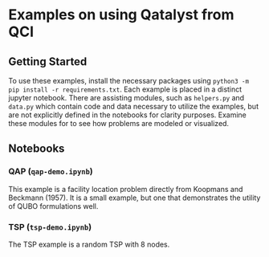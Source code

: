 # Examples on using Qatalyst from QCI

## Getting Started

To use these examples, install the necessary packages using `python3 -m pip install -r requirements.txt`. 
Each example is placed in a distinct jupyter notebook. There are assisting modules, such as `helpers.py` and
`data.py` which contain code and data necessary to utilize the examples, but are not explicitly defined
in the notebooks for clarity purposes. Examine these modules for to see how problems are modeled or visualized.

## Notebooks

### QAP (`qap-demo.ipynb`)

This example is a facility location problem directly from Koopmans and Beckmann (1957). It is a small example,
but one that demonstrates the utility of QUBO formulations well.

### TSP (`tsp-demo.ipynb`)

The TSP example is a random TSP with 8 nodes. 
